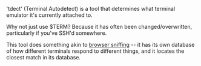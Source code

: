 'tdect'  (Terminal Autodetect) is a tool that determines what terminal emulator it's currently attached to.

Why not just use $TERM?  Because it has often been changed/overwritten, particularly if you've SSH'd somewhere.

This tool does something akin to [browser sniffing](http://en.wikipedia.org/wiki/Browser_sniffing) -- it has its own database of how different terminals respond to different things, and it locates the closest match in its database.
